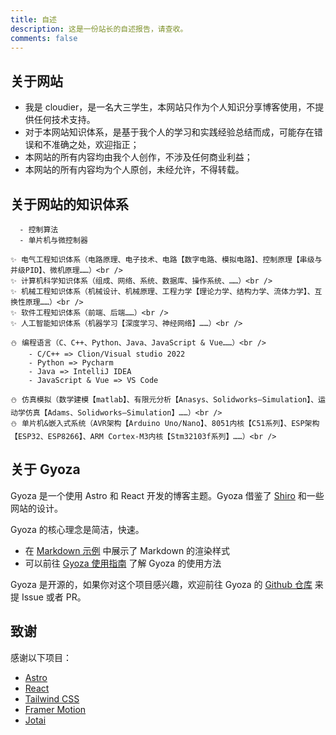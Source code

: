 ```yaml
---
title: 自述
description: 这是一份站长的自述报告，请查收。
comments: false
---
```


## 关于网站

- 我是 cloudier，是一名大三学生，本网站只作为个人知识分享博客使用，不提供任何技术支持。
- 对于本网站知识体系，是基于我个人的学习和实践经验总结而成，可能存在错误和不准确之处，欢迎指正；
- 本网站的所有内容均由我个人创作，不涉及任何商业利益；
- 本网站的所有内容均为个人原创，未经允许，不得转载。

## 关于网站的知识体系

      - 控制算法
      - 单片机与微控制器

    ✨ 电气工程知识体系（电路原理、电子技术、电路【数字电路、模拟电路】、控制原理【串级与并级PID】、微机原理……）<br />
    ✨ 计算机科学知识体系（组成、网络、系统、数据库、操作系统、……）<br />
    ✨ 机械工程知识体系（机械设计、机械原理、工程力学【理论力学、结构力学、流体力学】、互换性原理……）<br />
    ✨ 软件工程知识体系（前端、后端……）<br />
    ✨ 人工智能知识体系（机器学习【深度学习、神经网络】……）<br />

    ⛄ 编程语言（C、C++、Python、Java、JavaScript & Vue……）<br />
        - C/C++ => Clion/Visual studio 2022
        - Python => Pycharm
        - Java => IntelliJ IDEA
        - JavaScript & Vue => VS Code

    ⛄ 仿真模拟（数学建模【matlab】、有限元分析【Anasys、Solidworks—Simulation】、运动学仿真【Adams、Solidworks—Simulation】……）<br />
    ⛄ 单片机&嵌入式系统（AVR架构【Arduino Uno/Nano】、8051内核【C51系列】、ESP架构【ESP32、ESP8266】、ARM Cortex-M3内核【Stm32103f系列】……）<br />

## 关于 Gyoza

Gyoza 是一个使用 Astro 和 React 开发的博客主题。Gyoza 借鉴了 [Shiro](https://github.com/innei/Shiro) 和一些网站的设计。

Gyoza 的核心理念是简洁，快速。

- 在 [Markdown 示例](/posts/markdown) 中展示了 Markdown 的渲染样式
- 可以前往 [Gyoza 使用指南](/posts/guide) 了解 Gyoza 的使用方法

Gyoza 是开源的，如果你对这个项目感兴趣，欢迎前往 Gyoza 的 [Github 仓库](https://github.com/lxchapu/astro-gyoza) 来提 Issue 或者 PR。

## 致谢

感谢以下项目：

- [Astro](https://astro.build/)
- [React](https://reactjs.org/)
- [Tailwind CSS](https://tailwindcss.com/)
- [Framer Motion](https://www.framer.com/motion/)
- [Jotai](https://jotai.org/)
